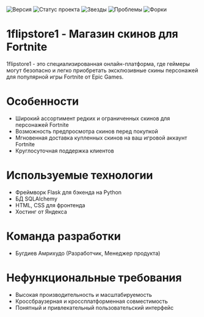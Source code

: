 ![Версия](https://img.shields.io/badge/Версия-1.1.0-green)
![Статус проекта](https://img.shields.io/badge/Статус-В%20разработке-yellow)
![Звезды](https://img.shields.io/github/stars/Amrikhudo/my-biggest-project?style=social)
![Проблемы](https://img.shields.io/github/issues/Amrikhudo/my-biggest-project)
![Форки](https://img.shields.io/github/forks/Amrikhudo/my-biggest-project?style=social)


# 1flipstore1 - Магазин скинов для Fortnite

1flipstore1 - это специализированная онлайн-платформа, где геймеры могут безопасно и легко приобретать эксклюзивные скины персонажей для популярной игры Fortnite от Epic Games.

# Особенности
* Широкий ассортимент редких и ограниченных скинов для персонажей Fortnite
* Возможность предпросмотра скинов перед покупкой
* Мгновенная доставка купленных скинов на ваш игровой аккаунт Fortnite
* Круглосуточная поддержка клиентов

# Используемые технологии
* Фреймворк Flask для бэкенда на Python
* БД SQLAlchemy
* HTML, CSS для фронтенда
* Хостинг от Яндекса

# Команда разработки
* Бугдиев Амрихудо (Разработчик, Менеджер продукта)

# Нефункциональные требования
* Высокая производительность и масштабируемость
* Кроссбраузерная и кроссплатформенная совместимость
* Понятный и привлекательный пользовательский интерфейс
